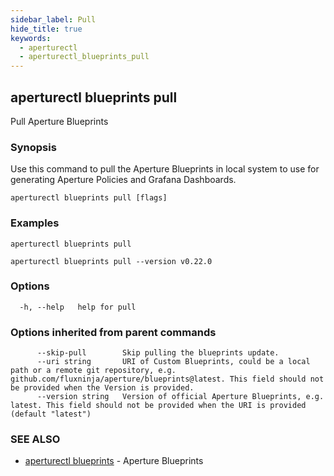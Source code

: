 ```yaml
---
sidebar_label: Pull
hide_title: true
keywords:
  - aperturectl
  - aperturectl_blueprints_pull
---
```


## aperturectl blueprints pull

Pull Aperture Blueprints

### Synopsis

Use this command to pull the Aperture Blueprints in local system to use for generating Aperture Policies and Grafana Dashboards.

```
aperturectl blueprints pull [flags]
```

### Examples

```
aperturectl blueprints pull

aperturectl blueprints pull --version v0.22.0
```

### Options

```
  -h, --help   help for pull
```

### Options inherited from parent commands

```
      --skip-pull        Skip pulling the blueprints update.
      --uri string       URI of Custom Blueprints, could be a local path or a remote git repository, e.g. github.com/fluxninja/aperture/blueprints@latest. This field should not be provided when the Version is provided.
      --version string   Version of official Aperture Blueprints, e.g. latest. This field should not be provided when the URI is provided (default "latest")
```

### SEE ALSO

- [aperturectl blueprints](/reference/aperturectl/blueprints/blueprints.md) - Aperture Blueprints
